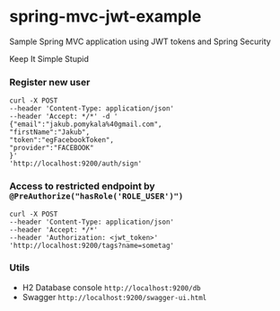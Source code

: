 # spring-mvc-jwt-example

Sample Spring MVC application using JWT tokens and Spring Security 

Keep It Simple Stupid

### Register new user

```
curl -X POST 
--header 'Content-Type: application/json' 
--header 'Accept: */*' -d '
{"email":"jakub.pomykala%40gmail.com",
"firstName":"Jakub",
"token":"egFacebookToken",
"provider":"FACEBOOK"
}' 
'http://localhost:9200/auth/sign'
```
### Access to restricted endpoint by `@PreAuthorize("hasRole('ROLE_USER')")`

```
curl -X POST
--header 'Content-Type: application/json' 
--header 'Accept: */*' 
--header 'Authorization: <jwt_token>' 
'http://localhost:9200/tags?name=sometag'
```




### Utils
* H2 Database console `http://localhost:9200/db`
* Swagger `http://localhost:9200/swagger-ui.html`
